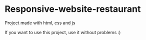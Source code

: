 # Responsive-website-restaurant
Project made with html, css and js

If you want to use this project, use it without problems :)
